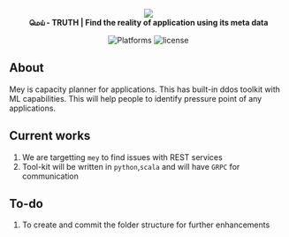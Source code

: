 <p align="center">
    <a href="#">
        <img src="http://bit.ly/meygithub" />
    </a>
    <br>
    <strong>மெய் - TRUTH | Find the reality of application using its meta data</strong>
</p>
<p align="center">
    <img src="https://img.shields.io/badge/Platforms-Linux%20%7C%20macOS%20%7C%20Windows-blue.svg?longCache=true&style=plastic"alt="Platforms">
    <img src="https://img.shields.io/apm/l/vim-mode.svg?longCache=true&style=plastic" alt="license">
</p>

## About 
Mey is capacity planner for applications. This has built-in ddos toolkit with ML capabilities. This will help people to identify  pressure point of any applications.

## Current works
1. We are targetting `mey` to find issues with REST services
2. Tool-kit will be written in `python`,`scala` and will have `GRPC` for communication

## To-do
1. To create and commit the folder structure for further enhancements
